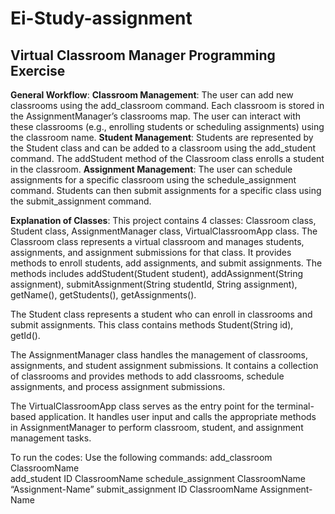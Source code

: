 # Ei-Study-assignment
## Virtual Classroom Manager Programming Exercise

**General Workflow**:
**Classroom Management**: The user can add new classrooms using the add_classroom command. Each classroom is stored in the AssignmentManager’s classrooms map. The user can interact with these classrooms (e.g., enrolling students or scheduling assignments) using the classroom name.
**Student Management**: Students are represented by the Student class and can be added to a classroom using the add_student command. The addStudent method of the Classroom class enrolls a student in the classroom.
**Assignment Management**: The user can schedule assignments for a specific classroom using the schedule_assignment command. Students can then submit assignments for a specific class using the submit_assignment command.

**Explanation of Classes**:
This project contains 4 classes: Classroom class, Student class, AssignmentManager class, VirtualClassroomApp class.
The Classroom class represents a virtual classroom and manages students, assignments, and assignment submissions for that class. 
It provides methods to enroll students, add assignments, and submit assignments. The methods includes addStudent(Student student), addAssignment(String assignment), submitAssignment(String studentId, String assignment), getName(), getStudents(), getAssignments().

The Student class represents a student who can enroll in classrooms and submit assignments. This class contains methods Student(String id), getId().

The AssignmentManager class handles the management of classrooms, assignments, and student assignment submissions. It contains a collection of classrooms and provides methods to add classrooms, schedule assignments, and process assignment submissions.

The VirtualClassroomApp class serves as the entry point for the terminal-based application. It handles user input and calls the appropriate methods in AssignmentManager to perform classroom, student, and assignment management tasks.


To run the codes:
Use the following commands:
add_classroom ClassroomName                                                                                                                                                                    
add_student ID ClassroomName
schedule_assignment ClassroomName “Assignment-Name”
submit_assignment ID ClassroomName Assignment-Name
